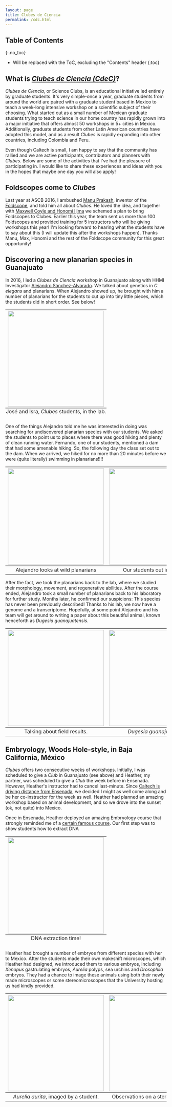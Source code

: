 ```yaml
---
layout: page
title: Clubes de Ciencia
permalink: /cdc.html
---
```


## Table of Contents
{:.no_toc}

* Will be replaced with the ToC, excluding the "Contents" header
{:toc}

## What is [*Clubes de Ciencia (CdeC)*](https://www.clubesdeciencia.mx/)?

*Clubes de Ciencia*, or Science Clubs, is an educational initiative led entirely
by graduate students. It's very simple-once a year, graduate students from around
the world are paired with a graduate student based in Mexico to teach a week-long
intensive workshop on a scientific subject of their choosing. What started out
as a small number of Mexican graduate students trying to teach science in our
home country has rapidly grown into a major initiative that offers almost 50
workshops in 5+ cities in Mexico. Additionally, graduate students from other
Latin American countries have adopted this model, and as a result *Clubes* is
rapidly expanding into other countries, including Colombia and Peru.

Even though Caltech is small, I am happy to say that the community has rallied
and we are active participants, contributors and planners with *Clubes*. Below
are some of the activities that I've had the pleasure of participating in. I
would like to share these experiences and ideas with you in the hopes that maybe
one day you will also apply!

## Foldscopes come to *Clubes*
Last year at ASCB 2016, I ambushed
[Manu Prakash](http://web.stanford.edu/group/prakash-lab), inventor of the
[Foldscope](https://www.foldscope.com), and told him all about *Clubes*. He loved
the idea, and together with
[Maxwell Coyle and Honomi Ijima](https://www.foldscope.com/team/) we schemed
a plan to bring Foldscopes to Clubes. Earlier this year, the team sent us more
than 100 Foldscopes and provided training for 5 instructors who will be giving
workshops this year! I'm looking forward to hearing what the students have to
say about this (I will update this after the workshops happen). Thanks Manu,
Max, Honomi and the rest of the Foldscope community for this great opportunity!

## Discovering a new planarian species in Guanajuato
In 2016, I led a *Clubes de Ciencia* workshop in Guanajuato along with HHMI
Investigator
[Alejandro Sánchez-Alvarado](http://www.hhmi.org/scientists/alejandro-sanchez-alvarado).
We talked about genetics in *C. elegans* and planarians. When Alejandro showed
up, he brought with him a number of planarians for the students to cut up into
tiny little pieces, which the students did in short order. See below!

<table class="image">
<caption align="bottom">José and Isra, <I>Clubes</I> students, in the lab.</caption>
<tr><td><img id="photo_of_students" src="https://dangeles.github.io/images/clubes_estudiantes.jpg" width="300"></td></tr>
</table>

One of the things Alejandro told me he was interested in doing was searching for
undiscovered planarian species with our students. We asked the students to point
us to places where there was good hiking and plenty of clean running water.
Fernando, one of our students, mentioned a dam that had some amenable hiking.
So, the following day the class set out to the dam. When we arrived, we hiked
for no more than 20 minutes before we were (quite literally) swimming in
planarians!!!!

<img id="Alejandro examines wild planarians" src="https://dangeles.github.io/images/clubes_alex.jpg" width="300"> | <img id="Students in the field!" src="https://dangeles.github.io/images/estudiantes_en_campo.jpg" width="300">
:-------------------------:|:-------------------------:
Alejandro looks at wild planarians  |  Our students out in the field.

After the fact, we took the planarians back to the lab, where we studied their
morphology, movement, and regenerative abilities. After the course ended,
Alejandro took a small number of planarians back to his laboratory for further
study. Months later, he confirmed our suspicions: This species has never been
previously described! Thanks to his lab, we now have a genome and a transcriptome.
Hopefully, at some point Alejandro and his team will get around to writing a paper
about this beautiful animal, known henceforth as *Dugesia guanajuatensis*.

<img id="Alejandro and the students talk" src="https://dangeles.github.io/images/clubes_alexyestudiantes.jpg" width="300">| <img id="D. guanajuatensis!" src="https://dangeles.github.io/images/d_guanajuatensis.JPG" width="300">
:-:|:-:
Talking about field results.| *Dugesia guanajuatensis*


## Embryology, Woods Hole-style, in Baja California, México

*Clubes* offers two consecutive weeks of workshops. Initially, I was scheduled
to give a *Club* in Guanajuato (see above) and Heather, my partner, was scheduled
to give a *Club* the week before in Ensenada. However, Heather's instructor had
to cancel last-minute. Since
[Caltech is driving distance from Ensenada](https://www.google.com/maps/dir/California+Institute+of+Technology,+1200+East+California+Boulevard,+Pasadena,+CA+91125,+USA/Ensenada/@33.0065568,-118.5306754,8z/data=!3m1!4b1!4m13!4m12!1m5!1m1!1s0x80c2c4a7ea997b91:0x3499e7d01a61dd1a!2m2!1d-118.125269!2d34.1376576!1m5!1m1!1s0x80d88ef01f54b9f5:0xf360981bb676a651!2m2!1d-116.5963713!2d31.8667427),
we decided I might as well come along and be her co-instructor for the week as
well. Heather had planned an amazing workshop based on animal development, and
so we drove into the sunset (ok, not quite) into Mexico.

Once in Ensenada, Heather deployed an amazing Embryology course that strongly
reminded me of a
[certain famous course](http://www.mbl.edu/education/courses/embryology/).
Our first step was to show students how to extract DNA

<table class="image">
<caption align="bottom">DNA extraction time!</caption>
<tr><td><img id="A student extracting DNA" src="https://dangeles.github.io/images/dna_extract.jpg" width="300"></td></tr>
</table>

Heather had brought a number of embryos from different species with her to Mexico.
After the students made their own makeshift microscopes, which Heather had designed,
we introduced them to various embryos, including *Xenopus* gastrulating embryos,
*Aurelia* polyps, sea urchins and *Drosophila* embryos. They had a chance to image
these animals using both their newly made microscopes or some stereomicroscopes
that the University hosting us had kindly provided.

<img id="Aurelia aurita imaged with a newly made microscope" src="https://dangeles.github.io/images/aurelia.jpg" width="300"> | <img id="Microscopy observation" src="https://dangeles.github.io/images/microscopy_at_clubes.jpg" width="300">
:----:|:------:
*Aurelia aurita*, imaged by a student. | Observations on a stereomicroscope.
